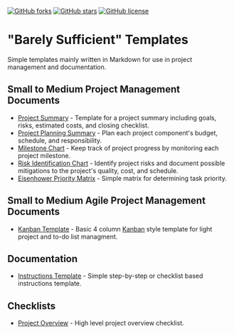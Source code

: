 [![GitHub forks](https://img.shields.io/github/forks/pullsystems/docTemplates)](https://github.com/pullsystems/docTemplates/network)
[![GitHub stars](https://img.shields.io/github/stars/pullsystems/docTemplates)](https://github.com/pullsystems/docTemplates/stargazers)
[![GitHub license](https://img.shields.io/github/license/pullsystems/docTemplates)](https://github.com/pullsystems/docTemplates/blob/master/LICENSE)

# "Barely Sufficient" Templates
Simple templates mainly written in Markdown for use in project management and documentation.

## Small to Medium Project Management Documents
* [Project Summary](https://github.com/lotcom/docTemplates/blob/master/Project_Summary.md) - Template for a project summary including goals, risks, estimated costs, and closing checklist.
* [Project Planning Summary](https://github.com/lotcom/docTemplates/blob/master/Project_Planning_Summary.md) - Plan each project component's budget, schedule, and responsibility.
* [Milestone Chart](https://github.com/lotcom/docTemplates/blob/master/Milestone_Chart.md) - Keep track of project progress by monitoring each project milestone.
* [Risk Identification Chart](https://github.com/lotcom/docTemplates/blob/master/Risk_Identification_Chart.md) - Identify project risks and document possible mitigations to the project's quality, cost, and schedule. 
* [Eisenhower Priority Matrix](https://github.com/lotspaih/docTemplates/blob/master/Eisenhower_Matrix.md) - Simple matrix for determining task priority.

## Small to Medium Agile Project Management Documents
* [Kanban Template](https://github.com/lotcom/docTemplates/blob/master/kanbanTemplate.md) - Basic 4 column [Kanban](https://kanbanblog.com/explained/) style template for light project and to-do list managment.

## Documentation
* [Instructions Template](https://github.com/lotcom/docTemplates/blob/master/instructDocTemp.md) - Simple step-by-step or checklist based instructions template.

## Checklists
* [Project Overview](https://github.com/lotcom/docTemplates/blob/master/Project_Overview.md) - High level project overview checklist.

